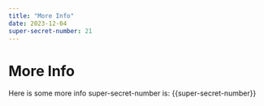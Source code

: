 ```yaml
---
title: "More Info"
date: 2023-12-04
super-secret-number: 21
---
```


# More Info
Here is some more info
super-secret-number is: {{super-secret-number}}
